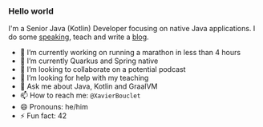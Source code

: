 ### Hello world

I'm a Senior Java (Kotlin) Developer focusing on native Java applications. I do some [speaking](https://www.montreal-jug.org/meetup/workshop-quarkus/), teach and write a [blog](https://mikrethor.github.io/blog/).


- 🔭 I’m currently working on running a marathon in less than 4 hours
- 🌱 I’m currently Quarkus and Spring native
- 👯 I’m looking to collaborate on a potential podcast
- 🤔 I’m looking for help with my teaching
- 💬 Ask me about Java, Kotlin and GraalVM
- 📫 How to reach me: `@XavierBouclet`
- 😄 Pronouns: he/him
- ⚡ Fun fact: 42
